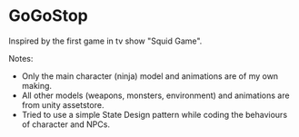 # GoGoStop
 Inspired by the first game in tv show "Squid Game".
 
 Notes:
 - Only the main character (ninja) model and animations are of my own making. 
 - All other models (weapons, monsters, environment) and animations are from unity assetstore.
 - Tried to use a simple State Design pattern while coding the behaviours of character and NPCs.
